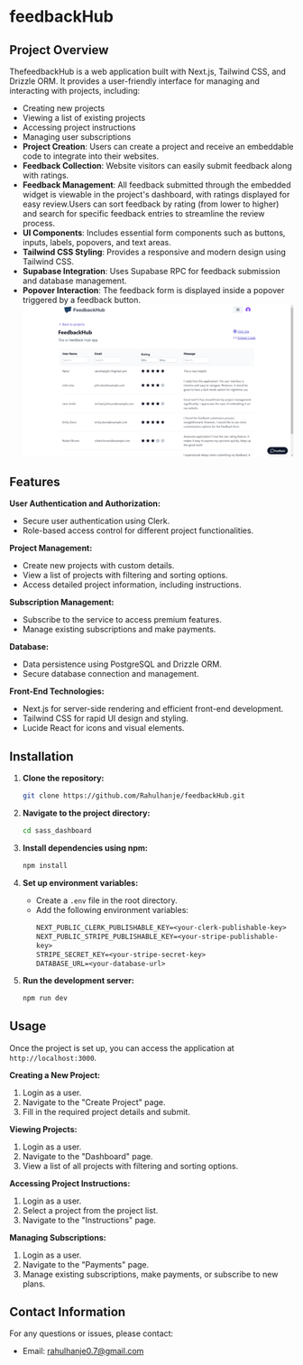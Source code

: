 # feedbackHub

## Project Overview

ThefeedbackHub is a web application built with Next.js, Tailwind CSS, and Drizzle ORM. It provides a user-friendly interface for managing and interacting with projects, including:

- Creating new projects
- Viewing a list of existing projects
- Accessing project instructions
- Managing user subscriptions
- **Project Creation**: Users can create a project and receive an embeddable code to integrate into their websites.
- **Feedback Collection**: Website visitors can easily submit feedback along with ratings.
- **Feedback Management**: All feedback submitted through the embedded widget is viewable in the project's dashboard, with ratings displayed 
for easy review.Users can sort feedback by rating (from lower to higher) and search for specific feedback entries to streamline the review process.
- **UI Components**: Includes essential form components such as buttons, inputs, labels, popovers, and text areas.
- **Tailwind CSS Styling**: Provides a responsive and modern design using Tailwind CSS.
- **Supabase Integration**: Uses Supabase RPC for feedback submission and database management.
- **Popover Interaction**: The feedback form is displayed inside a popover triggered by a feedback button.
![alt text](image.png)
## Features

**User Authentication and Authorization:**

- Secure user authentication using Clerk.
- Role-based access control for different project functionalities.

**Project Management:**

- Create new projects with custom details.
- View a list of projects with filtering and sorting options.
- Access detailed project information, including instructions.

**Subscription Management:**

- Subscribe to the service to access premium features.
- Manage existing subscriptions and make payments.

**Database:**

- Data persistence using PostgreSQL and Drizzle ORM.
- Secure database connection and management.

**Front-End Technologies:**

- Next.js for server-side rendering and efficient front-end development.
- Tailwind CSS for rapid UI design and styling.
- Lucide React for icons and visual elements.

## Installation

1. **Clone the repository:**
   ```bash
   git clone https://github.com/Rahulhanje/feedbackHub.git
   ```

2. **Navigate to the project directory:**
   ```bash
   cd sass_dashboard
   ```

3. **Install dependencies using npm:**
   ```bash
   npm install
   ```

4. **Set up environment variables:**
   - Create a `.env` file in the root directory.
   - Add the following environment variables:
     ```
     NEXT_PUBLIC_CLERK_PUBLISHABLE_KEY=<your-clerk-publishable-key>
     NEXT_PUBLIC_STRIPE_PUBLISHABLE_KEY=<your-stripe-publishable-key>
     STRIPE_SECRET_KEY=<your-stripe-secret-key>
     DATABASE_URL=<your-database-url>
     ```

5. **Run the development server:**
   ```bash
   npm run dev
   ```

## Usage

Once the project is set up, you can access the application at `http://localhost:3000`.

**Creating a New Project:**

1. Login as a user.
2. Navigate to the "Create Project" page.
3. Fill in the required project details and submit.

**Viewing Projects:**

1. Login as a user.
2. Navigate to the "Dashboard" page.
3. View a list of all projects with filtering and sorting options.

**Accessing Project Instructions:**

1. Login as a user.
2. Select a project from the project list.
3. Navigate to the "Instructions" page.

**Managing Subscriptions:**

1. Login as a user.
2. Navigate to the "Payments" page.
3. Manage existing subscriptions, make payments, or subscribe to new plans.

## Contact Information

For any questions or issues, please contact:

- Email: rahulhanje0.7@gmail.com

